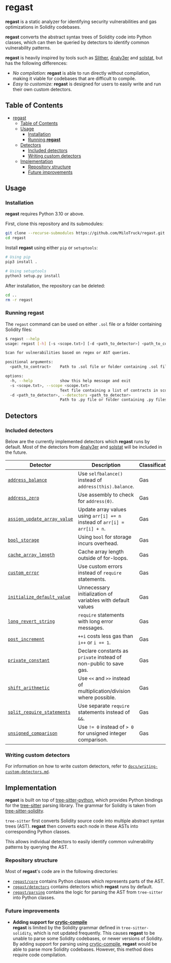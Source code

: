 # regast
**regast** is a static analyzer for identifying security vulnerabilities and gas optimizations in Solidity codebases.

**regast** converts the abstract syntax trees of Solidity code into Python classes, which can then be queried by detectors to identify common vulnerability patterns.

**regast** is heavily inspired by tools such as [Slither](https://github.com/crytic/slither), [4naly3er](https://github.com/Picodes/4naly3er) and [solstat](https://github.com/0xKitsune/solstat), but has the following differences:
* *No compilation:* **regast** is able to run directly without compilation, making it viable for codebases that are difficult to compile.
* *Easy to customize:* **regast** is designed for users to easily write and run their own custom detectors.

## Table of Contents
- [regast](#regast)
  - [Table of Contents](#table-of-contents)
  - [Usage](#usage)
    - [Installation](#installation)
    - [Running **regast**](#running-regast)
  - [Detectors](#detectors)
    - [Included detectors](#included-detectors)
    - [Writing custom detectors](#writing-custom-detectors)
  - [Implementation](#implementation)
    - [Repository structure](#repository-structure)
    - [Future improvements](#future-improvements)


## Usage

### Installation
**regast** requires Python 3.10 or above.

First, clone this repository and its submodules:
```sh
git clone --recurse-submodules https://github.com/MiloTruck/regast.git
cd regast
```

Install **regast** using either `pip` or `setuptools`:
```sh
# Using pip
pip3 install .

# Using setuptools
python3 setup.py install
```

After installation, the repository can be deleted:
```sh
cd ..
rm -r regast
```

### Running **regast**
The `regast` command can be used on either `.sol` file or a folder containing Solidity files:
```sh
$ regast --help
usage: regast [-h] [-s <scope.txt>] [-d <path_to_detector>] <path_to_contract>

Scan for vulnerabilities based on regex or AST queries.

positional arguments:
  <path_to_contract>    Path to .sol file or folder containing .sol files to scan

options:
  -h, --help            show this help message and exit
  -s <scope.txt>, --scope <scope.txt>
                        Text file containing a list of contracts in scope
  -d <path_to_detector>, --detectors <path_to_detector>
                        Path to .py file or folder containing .py files which implement detectors
```

## Detectors

### Included detectors
Below are the currently implemented detectors which **regast** runs by default. Most of the detectors from [4naly3er](https://github.com/Picodes/4naly3er) and [solstat](https://github.com/0xKitsune/solstat) will be included in the future.

| Detector                                                                         | Description                                                               | Classification |
| -------------------------------------------------------------------------------- | ------------------------------------------------------------------------- | -------------- |
| [`address_balance`](regast/detectors/gas/address_balance.py)                     | Use `selfbalance()` instead of `address(this).balance`.                   | Gas            |
| [`address_zero`](regast/detectors/gas/address_zero.py)                           | Use assembly to check for `address(0)`.                                   | Gas            |
| [`assign_update_array_value`](regast/detectors/gas/assign_update_array_value.py) | Update array values using `arr[i] += n` instead of `arr[i] = arr[i] + n`. | Gas            |
| [`bool_storage`](regast/detectors/gas/bool_storage.py)                           | Using `bool` for storage incurs overhead.                                 | Gas            |
| [`cache_array_length`](regast/detectors/gas/cache_array_length.py)               | Cache array length outside of for-loops.                                  | Gas            |
| [`custom_error`](regast/detectors/gas/custom_error.py)                           | Use custom errors instead of `require` statements.                        | Gas            |
| [`initialize_default_value`](regast/detectors/gas/initialize_default_value.py)   | Unnecessary initialization of variables with default values               | Gas            |
| [`long_revert_string`](regast/detectors/gas/long_revert_string.py)               | `require` statements with long error messages.                            | Gas            |
| [`post_increment`](regast/detectors/gas/post_increment.py)                       | `++i` costs less gas than `i++` or `i += 1`.                              | Gas            |
| [`private_constant`](regast/detectors/gas/private_constant.py)                   | Declare constants as `private` instead of non-public to save gas.         | Gas            |
| [`shift_arithmetic`](regast/detectors/gas/shift_arithmetic.py)                   | Use `<<` and `>>` instead of multiplication/division where possible.      | Gas            |
| [`split_require_statements`](regast/detectors/gas/split_require_statements.py)   | Use separate `require` statements instead of `&&`.                        | Gas            |
| [`unsigned_comparison`](regast/detectors/gas/unsigned_comparison.py)             | Use `!= 0` instead of `> 0` for unsigned integer comparison.              | Gas            |

### Writing custom detectors

For information on how to write custom detectors, refer to [`docs/writing-custom-detectors.md`](docs/writing-custom-detectors.md).

## Implementation
**regast** is built on top of [tree-sitter-python](https://github.com/tree-sitter/tree-sitter-python), which provides Python bindings for the [tree-sitter](https://tree-sitter.github.io/tree-sitter/) parsing library. The grammar for Solidity is taken from [tree-sitter-solidity](https://github.com/JoranHonig/tree-sitter-solidity).

`tree-sitter` first converts Solidity source code into multiple abstract syntax trees (AST). **regast** then converts each node in these ASTs into corresponding Python classes.

This allows individual detectors to easily identify common vulnerability patterns by querying the AST.

### Repository structure
Most of **regast**'s code are in the following directories:
* [`regast/core`](regast/core) contains Python classes which represents parts of the AST.
* [`regast/detectors`](regast/detectors) contains detectors which **regast** runs by default.
* [`regast/parsing`](regast/parsing) contains the logic for parsing the AST from `tree-sitter` into Python classes. 

### Future improvements
*  **Adding support for [crytic-compile](https://github.com/crytic/crytic-compile)**  
**regast** is limited by the Solidity grammar defined in  `tree-sitter-solidity`, which is not updated frequently. This causes **regast** to be unable to parse some Solidity codebases, or newer versions of Solidity. <br> By adding support for parsing using [crytic-compile](https://github.com/crytic/crytic-compile), **regast** would be able to parse more Solidity codebases. However, this method does require code compilation.